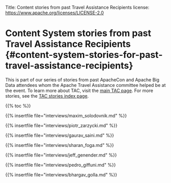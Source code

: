 Title:     Content stories from past Travel Assistance Recipients
license: https://www.apache.org/licenses/LICENSE-2.0

# Content System stories from past Travel Assistance Recipients {#content-system-stories-for-past-travel-assistance-recipients}

This is part of our series of stories from past ApacheCon and
Apache Big Data attendees whom the Apache Travel
Assistance committee helped be at the event. To learn more about
TAC, visit the [main TAC page](/). For more stories,
see the [TAC stories index page](/stories).

{{% toc %}}

{{% insertfile  file="interviews/maxim_solodovnik.md" %}}

{{% insertfile  file="interviews/piotr_zarzycki.md" %}}

{{% insertfile  file="interviews/gaurav_saini.md" %}}

{{% insertfile  file="interviews/sharan_foga.md" %}}

{{% insertfile  file="interviews/jeff_genender.md" %}}

{{% insertfile  file="interviews/pedro_giffuni.md" %}}

{{% insertfile  file="interviews/bhargav_golla.md" %}}
